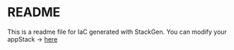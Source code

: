 # README
This is a readme file for IaC generated with StackGen.
You can modify your appStack -> [here](http://main.dev.stackgen.com/appstacks/68e35ce7-e48b-4ce2-907e-e48818329d15)
